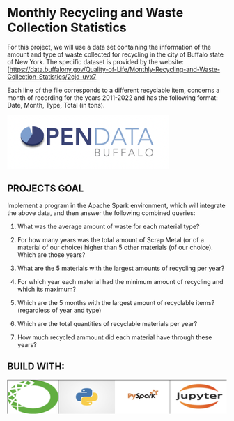 # Monthly Recycling and Waste Collection Statistics


For this project, we will use a data set containing the information of the amount and type of waste collected for recycling in the city of Buffalo state of New York.
The specific dataset is provided by the website:
[https://data.buffalony.gov/Quality-of-Life/Monthly-Recycling-and-Waste-Collection-Statistics/2cjd-uvx7

Each line of the file corresponds to a different recyclable item, concerns a month of recording for the years 2011-2022 and has the following format:
Date, Month, Type, Total (in tons).

![Screenshot](https://github.com/Evan451/PySpark-SQL-queries-on-Recycled-and-Waste-Collection/blob/main/PICS/Screenshot%202022-09-18%20at%203.56.38%20PM.png)

## PROJECTS GOAL

Implement a program in the Apache Spark environment, which will integrate the above data, and then answer the following combined queries:

1. What was the average amount of waste for each material type?

2. For how many years was the total amount of Scrap Metal (or
of a material of our choice) higher than 5 other materials (of our choice). Which are those years?

3. What are the 5 materials with the largest amounts of recycling per year?

4. For which year each material had the minimum amount of recycling and which its maximum?

5. Which are the 5 months with the largest amount of recyclable items? (regardless of year and type)

6. Which are the total quantities of recyclable materials per year?

7. How much recycled ammount did each material have through these years?

## BUILD WITH:

![Screenshot](https://github.com/Evan451/PySpark-SQL-queries-on-Recycled-and-Waste-Collection/blob/main/PICS/Screenshot%202022-09-18%20at%204.24.25%20PM.png)
